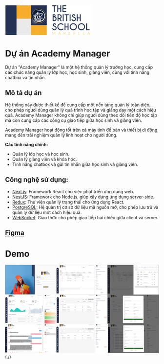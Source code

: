 ![Logo](./public/Images/screens/Logo.svg)

# Dự án Academy Manager

Dự án "Academy Manager" là một hệ thống quản lý trường học, cung cấp các chức năng quản lý lớp học, học sinh, giảng viên, cùng với tính năng chatbox và tin nhắn.

## Mô tả dự án

Hệ thống này được thiết kế để cung cấp một nền tảng quản lý toàn diện, cho phép người dùng quản lý quá trình học tập và giảng dạy một cách hiệu quả. Academy Manager không chỉ giúp người dùng theo dõi tiến độ học tập mà còn cung cấp các công cụ giao tiếp giữa học sinh và giảng viên.

Academy Manager hoạt động tốt trên cả máy tính để bàn và thiết bị di động, mang đến trải nghiệm quản lý linh hoạt cho người dùng.

**Các tính năng chính:**
- Quản lý lớp học và học sinh.
- Quản lý giảng viên và khóa học.
- Tính năng chatbox và gửi tin nhắn giữa học sinh và giảng viên.

## Công nghệ sử dụng:
* [Next.js](https://nextjs.org/): Framework React cho việc phát triển ứng dụng web.
* [NestJS](https://nestjs.com/): Framework cho Node.js, giúp xây dựng ứng dụng server-side.
* [Redux](https://redux.js.org/): Thư viện quản lý trạng thái cho ứng dụng React.
* [PostgreSQL](https://www.postgresql.org/): Hệ quản trị cơ sở dữ liệu mã nguồn mở, cho phép lưu trữ và quản lý dữ liệu một cách hiệu quả.
* [WebSocket](https://developer.mozilla.org/en-US/docs/Web/API/WebSocket): Giao thức cho phép giao tiếp hai chiều giữa client và server.

## [Figma](https://www.figma.com/design/uBO1X7QeIlv9Bj3EmRFlmq/School-Management-System-(Community))

# Demo
[![Xem video](./public/Images/screens/previews.png)(./)](public/Images/screens/demo.mp4)